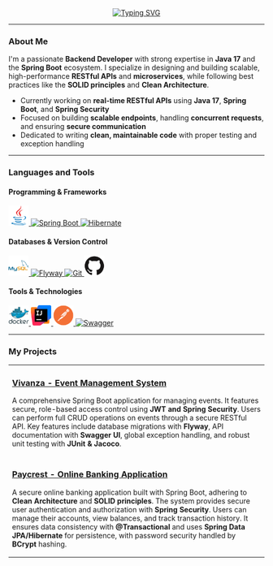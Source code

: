 <div align="center">
  <a href="https://git.io/typing-svg">
    <img src="https://readme-typing-svg.herokuapp.com/?font=JetBrains+Mono&size=30&color=0e75b6&center=true&vCenter=true&width=1000&lines=Hi+%F0%9F%91%8B%2C+I'm+Tharun+C+R;I'm+a+Backend+Developer;specializing+in+Java+%26+Spring+Boot." alt="Typing SVG">
  </a>
</div>

---

### About Me

I'm a passionate **Backend Developer** with strong expertise in **Java 17** and the **Spring Boot** ecosystem. I specialize in designing and building scalable, high-performance **RESTful APIs** and **microservices**, while following best practices like the **SOLID principles** and **Clean Architecture**.

- Currently working on **real-time RESTful APIs** using **Java 17**, **Spring Boot**, and **Spring Security**  
- Focused on building **scalable endpoints**, handling **concurrent requests**, and ensuring **secure communication**  
- Dedicated to writing **clean, maintainable code** with proper testing and exception handling  

---

### Languages and Tools

#### Programming & Frameworks
<p align="left">
  <a href="https://www.java.com" target="_blank" rel="noreferrer">
    <img src="https://raw.githubusercontent.com/devicons/devicon/master/icons/java/java-original.svg" alt="Java 17" width="40" height="40"/>
  </a>
  <a href="https://spring.io/" target="_blank" rel="noreferrer">
    <img src="https://www.vectorlogo.zone/logos/springio/springio-icon.svg" alt="Spring Boot" width="40" height="40"/>
  </a>
  <a href="https://hibernate.org/" target="_blank" rel="noreferrer">
    <img src="https://www.vectorlogo.zone/logos/hibernate/hibernate-icon.svg" alt="Hibernate" width="40" height="40"/>
  </a>
</p>

#### Databases & Version Control
<p align="left">
  <a href="https://www.mysql.com/" target="_blank" rel="noreferrer">
    <img src="https://raw.githubusercontent.com/devicons/devicon/master/icons/mysql/mysql-original-wordmark.svg" alt="MySQL" width="40" height="40"/>
  </a>
  <a href="https://flywaydb.org/" target="_blank" rel="noreferrer">
    <img src="https://cdn.simpleicons.org/flyway/CC0224" alt="Flyway" width="40" height="40"/>
  </a>
  <a href="https://git-scm.com/" target="_blank" rel="noreferrer">
    <img src="https://www.vectorlogo.zone/logos/git-scm/git-scm-icon.svg" alt="Git" width="40" height="40"/>
  </a>
  <a href="https://github.com/" target="_blank" rel="noreferrer">
    <img src="https://raw.githubusercontent.com/devicons/devicon/master/icons/github/github-original.svg" alt="GitHub" width="40" height="40"/>
  </a>
</p>

#### Tools & Technologies
<p align="left">
  <a href="https://www.docker.com/" target="_blank" rel="noreferrer">
    <img src="https://raw.githubusercontent.com/devicons/devicon/master/icons/docker/docker-original-wordmark.svg" alt="Docker" width="40" height="40"/>
  </a>
  <a href="https://www.jetbrains.com/idea/" target="_blank" rel="noreferrer">
    <img src="https://raw.githubusercontent.com/devicons/devicon/master/icons/intellij/intellij-original.svg" alt="IntelliJ" width="40" height="40"/>
  </a>
  <a href="https://www.postman.com/" target="_blank" rel="noreferrer">
    <img src="https://raw.githubusercontent.com/devicons/devicon/master/icons/postman/postman-original.svg" alt="Postman" width="40" height="40"/>
  </a>
  <a href="https://swagger.io/" target="_blank" rel="noreferrer">
    <img src="https://cdn.simpleicons.org/swagger/85EA2D" alt="Swagger" width="40" height="40"/>
  </a>
</p>

---

### My Projects

<table>
  <tr>
    <td width="100%">
      <h3 align="left">
        <a href="https://github.com/TharunCR/Vivanza.git">Vivanza - Event Management System</a>
      </h3>
      <p>
        A comprehensive Spring Boot application for managing events. It features secure, role-based access control using <strong>JWT and Spring Security</strong>. Users can perform full CRUD operations on events through a secure RESTful API. Key features include database migrations with <strong>Flyway</strong>, API documentation with <strong>Swagger UI</strong>, global exception handling, and robust unit testing with <strong>JUnit & Jacoco</strong>.
      </p>
    </td>
  </tr>
  <tr>
    <td width="100%">
      <h3 align="left">
        <a href="https://github.com/TharunCR/Paycrest.git">Paycrest - Online Banking Application</a>
      </h3>
      <p>
        A secure online banking application built with Spring Boot, adhering to <strong>Clean Architecture</strong> and <strong>SOLID principles</strong>. The system provides secure user authentication and authorization with <strong>Spring Security</strong>. Users can manage their accounts, view balances, and track transaction history. It ensures data consistency with <strong>@Transactional</strong> and uses <strong>Spring Data JPA/Hibernate</strong> for persistence, with password security handled by <strong>BCrypt</strong> hashing.
      </p>
    </td>
  </tr>
</table>
